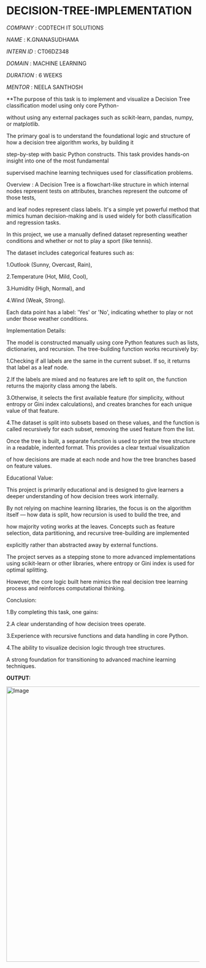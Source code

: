 # DECISION-TREE-IMPLEMENTATION

*COMPANY* : CODTECH IT SOLUTIONS

*NAME* : K.GNANASUDHAMA

*INTERN ID* : CT06DZ348

*DOMAIN* : MACHINE LEARNING

*DURATION* : 6 WEEKS

*MENTOR* : NEELA SANTHOSH

**The purpose of this task is to implement and visualize a Decision Tree classification model using only core Python-

 without using any external packages such as scikit-learn, pandas, numpy, or matplotlib.

The primary goal is to understand the foundational logic and structure of how a decision tree algorithm works, by building it

step-by-step with basic Python constructs. This task provides hands-on insight into one of the most fundamental 

supervised machine learning techniques used for classification problems.

Overview :
A Decision Tree is a flowchart-like structure in which internal nodes represent tests on attributes, branches represent the outcome of those tests,

and leaf nodes represent class labels. It's a simple yet powerful method that mimics human decision-making and is used widely for both classification and regression tasks.

In this project, we use a manually defined dataset representing weather conditions and whether or not to play a sport (like tennis). 

The dataset includes categorical features such as:

1.Outlook (Sunny, Overcast, Rain),

2.Temperature (Hot, Mild, Cool),

3.Humidity (High, Normal), and

4.Wind (Weak, Strong).

Each data point has a label: 'Yes' or 'No', indicating whether to play or not under those weather conditions.

Implementation Details:

The model is constructed manually using core Python features such as lists, dictionaries, and recursion. The tree-building function works recursively by:

1.Checking if all labels are the same in the current subset. If so, it returns that label as a leaf node.

2.If the labels are mixed and no features are left to split on, the function returns the majority class among the labels.

3.Otherwise, it selects the first available feature (for simplicity, without entropy or Gini index calculations), and creates branches for each unique value of that feature.

4.The dataset is split into subsets based on these values, and the function is called recursively for each subset, removing the used feature from the list.

Once the tree is built, a separate function is used to print the tree structure in a readable, indented format. This provides a clear textual visualization 

of how decisions are made at each node and how the tree branches based on feature values.

Educational Value:

This project is primarily educational and is designed to give learners a deeper understanding of how decision trees work internally.

By not relying on machine learning libraries, the focus is on the algorithm itself — how data is split, how recursion is used to build the tree, and 

how majority voting works at the leaves. Concepts such as feature selection, data partitioning, and recursive tree-building are implemented

explicitly rather than abstracted away by external functions.

The project serves as a stepping stone to more advanced implementations using scikit-learn or other libraries, where entropy or Gini index is used for optimal splitting.

However, the core logic built here mimics the real decision tree learning process and reinforces computational thinking.

Conclusion:

1.By completing this task, one gains:

2.A clear understanding of how decision trees operate.

3.Experience with recursive functions and data handling in core Python.

4.The ability to visualize decision logic through tree structures.

A strong foundation for transitioning to advanced machine learning techniques.

**OUTPUT:**

<img width="1037" height="718" alt="Image" src="https://github.com/user-attachments/assets/4eae3c9a-2021-443f-b522-11884024454c" />

